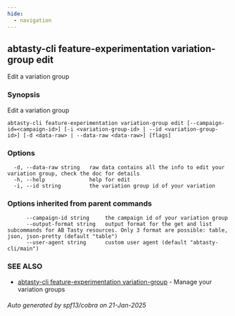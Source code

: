 ```yaml
---
hide:
  - navigation
---
```

## abtasty-cli feature-experimentation variation-group edit

Edit a variation group

### Synopsis

Edit a variation group

```
abtasty-cli feature-experimentation variation-group edit [--campaign-id=<campaign-id>] [-i <variation-group-id> | --id <variation-group-id>] [-d <data-raw> | --data-raw <data-raw>] [flags]
```

### Options

```
  -d, --data-raw string   raw data contains all the info to edit your variation group, check the doc for details
  -h, --help              help for edit
  -i, --id string         the variation group id of your variation
```

### Options inherited from parent commands

```
      --campaign-id string     the campaign id of your variation group
      --output-format string   output format for the get and list subcommands for AB Tasty resources. Only 3 format are possible: table, json, json-pretty (default "table")
      --user-agent string      custom user agent (default "abtasty-cli/main")
```

### SEE ALSO

* [abtasty-cli feature-experimentation variation-group](abtasty-cli_feature-experimentation_variation-group.md)	 - Manage your variation groups

###### Auto generated by spf13/cobra on 21-Jan-2025
